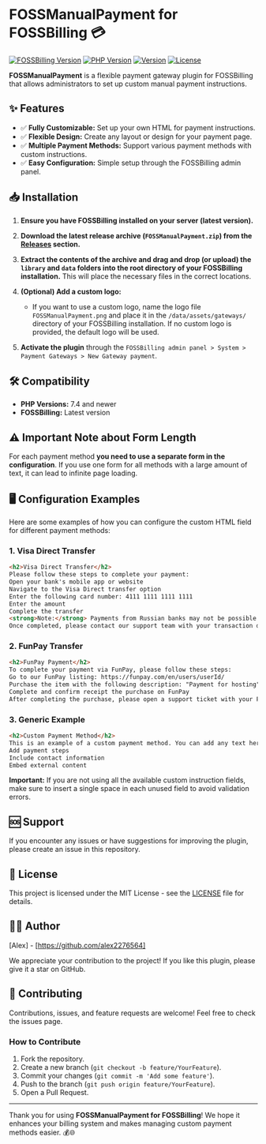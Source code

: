 # FOSSManualPayment for FOSSBilling 💳

[![FOSSBilling Version](https://img.shields.io/badge/FOSSBilling-Latest-green)](https://fossbilling.org/)
[![PHP Version](https://img.shields.io/badge/PHP-7.4%2B-8892BF)](https://www.php.net/downloads.php)
[![Version](https://img.shields.io/github/v/release/alex2276564/FOSSManualPayment?color=blue)](https://github.com/alex2276564/FOSSManualPayment/releases/latest)
[![License](https://img.shields.io/badge/license-MIT-green.svg)](LICENSE)

**FOSSManualPayment** is a flexible payment gateway plugin for FOSSBilling that allows administrators to set up custom manual payment instructions.

## ✨ Features

- ✅ **Fully Customizable:** Set up your own HTML for payment instructions.
- ✅ **Flexible Design:** Create any layout or design for your payment page.
- ✅ **Multiple Payment Methods:** Support various payment methods with custom instructions.
- ✅ **Easy Configuration:** Simple setup through the FOSSBilling admin panel.

## 📥 Installation

1. **Ensure you have FOSSBilling installed on your server (latest version).**

2. **Download the latest release archive (`FOSSManualPayment.zip`) from the [Releases](https://github.com/alex2276564/FOSSManualPayment/releases) section.**

3. **Extract the contents of the archive and drag and drop (or upload) the `library` and `data` folders into the root directory of your FOSSBilling installation.**  This will place the necessary files in the correct locations.

4. **(Optional) Add a custom logo:**
   - If you want to use a custom logo, name the logo file `FOSSManualPayment.png` and place it in the `/data/assets/gateways/` directory of your FOSSBilling installation. If no custom logo is provided, the default logo will be used.

5. **Activate the plugin** through the `FOSSBilling admin panel > System > Payment Gateways > New Gateway payment`.

## 🛠️ Compatibility

- **PHP Versions:** 7.4 and newer
- **FOSSBilling:** Latest version

## ⚠️ Important Note about Form Length

For each payment method **you need to use a separate form in the configuration**. If you use one form for all methods with a large amount of text, it can lead to infinite page loading.

## 🖥️ Configuration Examples

Here are some examples of how you can configure the custom HTML field for different payment methods:

### 1. Visa Direct Transfer

```html
<h2>Visa Direct Transfer</h2>
Please follow these steps to complete your payment:
Open your bank's mobile app or website
Navigate to the Visa Direct transfer option
Enter the following card number: 4111 1111 1111 1111
Enter the amount
Complete the transfer
<strong>Note:</strong> Payments from Russian banks may not be possible due to sanctions. If you are using a Russian bank, please contact our support team or use alternative payment methods.
Once completed, please contact our support team with your transaction details.
```

### 2. FunPay Transfer

```html
<h2>FunPay Payment</h2>
To complete your payment via FunPay, please follow these steps:
Go to our FunPay listing: https://funpay.com/en/users/userId/
Purchase the item with the following description: "Payment for hosting"
Complete and confirm receipt the purchase on FunPay
After completing the purchase, please open a support ticket with your FunPay transaction ID.
```

### 3. Generic Example

```html
<h2>Custom Payment Method</h2>
This is an example of a custom payment method. You can add any text here to create your desired payment instructions.
Add payment steps
Include contact information
Embed external content
```

**Important:** If you are not using all the available custom instruction fields, make sure to insert a single space in each unused field to avoid validation errors.

## 🆘 Support

If you encounter any issues or have suggestions for improving the plugin, please create an issue in this repository.

## 📄 License

This project is licensed under the MIT License - see the [LICENSE](LICENSE) file for details.

## 👨‍💻 Author

[Alex] - [https://github.com/alex2276564]

We appreciate your contribution to the project! If you like this plugin, please give it a star on GitHub.

## 🤝 Contributing

Contributions, issues, and feature requests are welcome! Feel free to check the issues page.

### How to Contribute

1. Fork the repository.
2. Create a new branch (`git checkout -b feature/YourFeature`).
3. Commit your changes (`git commit -m 'Add some feature'`).
4. Push to the branch (`git push origin feature/YourFeature`).
5. Open a Pull Request.

---

Thank you for using **FOSSManualPayment for FOSSBilling**! We hope it enhances your billing system and makes managing custom payment methods easier. 💰🌐